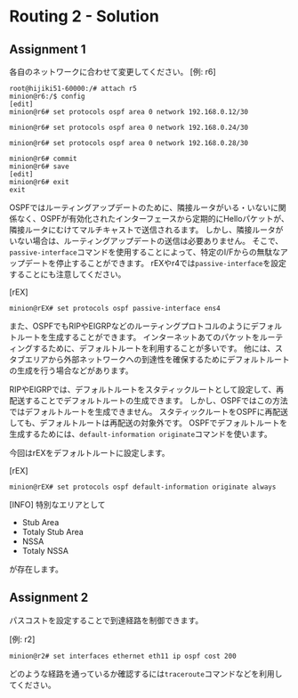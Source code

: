 # Routing 2 - Solution

## Assignment 1

各自のネットワークに合わせて変更してください。
[例: r6]
```
root@hijiki51-60000:/# attach r5
minion@r6:/$ config
[edit]
minion@r6# set protocols ospf area 0 network 192.168.0.12/30

minion@r6# set protocols ospf area 0 network 192.168.0.24/30

minion@r6# set protocols ospf area 0 network 192.168.0.28/30

minion@r6# commit
minion@r6# save
[edit]
minion@r6# exit
exit
```

OSPFではルーティングアップデートのために、隣接ルータがいる・いないに関係なく、OSPFが有効化されたインターフェースから定期的にHelloパケットが、隣接ルータにむけてマルチキャストで送信されるます。
しかし、隣接ルータがいない場合は、ルーティングアップデートの送信は必要ありません。
そこで、`passive-interface`コマンドを使用することによって、特定のI/Fからの無駄なアップデートを停止することができます。
rEXやr4では`passive-interface`を設定することにも注意してください。

[rEX]
```
minion@rEX# set protocols ospf passive-interface ens4
```

また、OSPFでもRIPやEIGRPなどのルーティングプロトコルのようにデフォルトルートを生成することができます。
インターネットあてのパケットをルーティングするために、デフォルトルートを利用することが多いです。
他には、スタブエリアから外部ネットワークへの到達性を確保するためにデフォルトルートの生成を行う場合などがあります。

RIPやEIGRPでは、デフォルトルートをスタティックルートとして設定して、再配送することでデフォルトルートの生成できます。
しかし、OSPFではこの方法ではデフォルトルートを生成できません。
スタティックルートをOSPFに再配送しても、デフォルトルートは再配送の対象外です。
OSPFでデフォルトルートを生成するためには、`default-information originate`コマンドを使います。

今回はrEXをデフォルトルートに設定します。

[rEX]
```
minion@rEX# set protocols ospf default-information originate always
```

[INFO]
特別なエリアとして
- Stub Area
- Totaly Stub Area
- NSSA
- Totaly NSSA

が存在します。

## Assignment 2

パスコストを設定することで到達経路を制御できます。

[例: r2]
```
minion@r2# set interfaces ethernet eth11 ip ospf cost 200
```

どのような経路を通っているか確認するには`traceroute`コマンドなどを利用してください。
